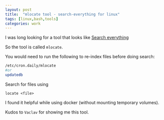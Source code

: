 ```yaml
---
layout: post
title:  "mlocate tool - search-everything for linux"
tags: [linux,bash,tools]
categories: work
---
```


I was long looking for a tool that looks like [Search everything][search-everything]

So the tool is called `mlocate`.

You would need to run the following to re-index files before doing search:
```bash
/etc/cron.daily/mlocate
#or 
updatedb
```

Search for files using
```locate
locate <file>
```

I found it helpful while using docker (without mounting temporary volumes).

Kudos to `Vaclav` for showing me this tool.


[search-everything]: https://www.voidtools.com/